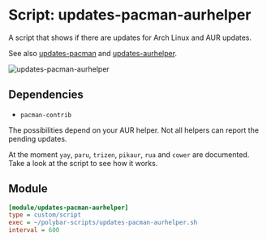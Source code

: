 # Script: updates-pacman-aurhelper

A script that shows if there are updates for Arch Linux and AUR updates.

See also [updates-pacman](../updates-pacman) and [updates-aurhelper](../updates-aurhelper).

![updates-pacman-aurhelper](screenshots/1.png)


## Dependencies

* `pacman-contrib`

The possibilities depend on your AUR helper. Not all helpers can report the pending updates.

At the moment `yay`, `paru`, `trizen`, `pikaur`, `rua` and `cower` are documented. Take a look at the script to see how it works.


## Module

```ini
[module/updates-pacman-aurhelper]
type = custom/script
exec = ~/polybar-scripts/updates-pacman-aurhelper.sh
interval = 600
```
